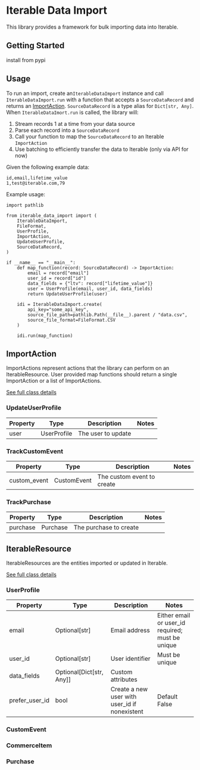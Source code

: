 # Iterable Data Import

This library provides a framework for bulk importing data into Iterable. 

## Getting Started

install from pypi

## Usage

To run an import, create an`IterableDataImport` instance and call `IterableDataImport.run` with a function that accepts 
a `SourceDataRecord` and returns an [ImportAction](#ImportAction). `SourceDataRecord` is a type alias for `Dict[str, Any]`. When `IterableDataImort.run` is called, the library will:
1. Stream records 1 at a time from your data source
2. Parse each record into a `SourceDataRecord`
3. Call your function to map the `SourceDataRecord` to an Iterable `ImportAction`
4. Use batching to efficiently transfer the data to Iterable (only via API for now)

Given the following example data:
```
id,email,lifetime_value
1,test@iterable.com,79
```

Example usage:
```python3
import pathlib

from iterable_data_import import (
    IterableDataImport,
    FileFormat,
    UserProfile,
    ImportAction,
    UpdateUserProfile,
    SourceDataRecord,
)

if __name__ == "__main__":
    def map_function(record: SourceDataRecord) -> ImportAction:
        email = record["email"]
        user_id = record["id"]
        data_fields = {"ltv": record["lifetime_value"]}
        user = UserProfile(email, user_id, data_fields)
        return UpdateUserProfile(user)

    idi = IterableDataImport.create(
        api_key="some_api_key",
        source_file_path=pathlib.Path(__file__).parent / "data.csv",
        source_file_format=FileFormat.CSV
    )
    
    idi.run(map_function)
```

## ImportAction

ImportActions represent actions that the library can perform on an IterableResource. User provided map functions should return a single ImportAction or a list of ImportActions.

[See full class details](/src/iterable_data_import/import_action.py)

### UpdateUserProfile

| Property     | Type        | Description                | Notes |
|--------------|-------------|----------------------------|-------|
| user         | UserProfile | The user to update         |       |

### TrackCustomEvent

| Property     | Type        | Description                | Notes |
|--------------|-------------|----------------------------|-------|
| custom_event | CustomEvent | The custom event to create |       |

### TrackPurchase

| Property     | Type        | Description                | Notes |
|--------------|-------------|----------------------------|-------|
| purchase     | Purchase    | The purchase to create     |       |


## IterableResource

IterableResources are the entities imported or updated in Iterable.

[See full class details](/src/iterable_data_import/iterable_resource.py)

### UserProfile

| Property             | Type                     | Description                                    | Notes                                            |
|----------------------|--------------------------|------------------------------------------------|--------------------------------------------------|
| email                | Optional[str]            | Email address                                  | Either email or user_id required; must be unique |
| user_id              | Optional[str]            | User identifier                                | Must be unique                                   |
| data_fields          | Optional[Dict[str, Any]] | Custom attributes                              |                                                  |
| prefer_user_id       | bool                     | Create a new user with user_id if nonexistent  | Default False                                    |

### CustomEvent

### CommerceItem

### Purchase